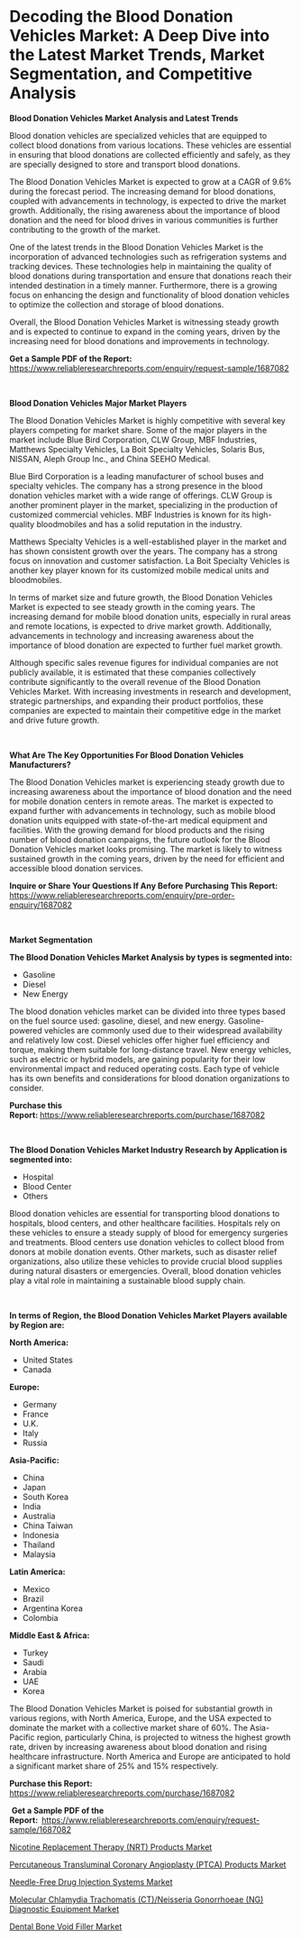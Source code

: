 <p><h1>Decoding the Blood Donation Vehicles Market: A Deep Dive into the Latest Market Trends, Market Segmentation, and Competitive Analysis</h1></p><p><strong>Blood Donation Vehicles Market Analysis and Latest Trends</strong></p>
<p><p>Blood donation vehicles are specialized vehicles that are equipped to collect blood donations from various locations. These vehicles are essential in ensuring that blood donations are collected efficiently and safely, as they are specially designed to store and transport blood donations.</p><p>The Blood Donation Vehicles Market is expected to grow at a CAGR of 9.6% during the forecast period. The increasing demand for blood donations, coupled with advancements in technology, is expected to drive the market growth. Additionally, the rising awareness about the importance of blood donation and the need for blood drives in various communities is further contributing to the growth of the market.</p><p>One of the latest trends in the Blood Donation Vehicles Market is the incorporation of advanced technologies such as refrigeration systems and tracking devices. These technologies help in maintaining the quality of blood donations during transportation and ensure that donations reach their intended destination in a timely manner. Furthermore, there is a growing focus on enhancing the design and functionality of blood donation vehicles to optimize the collection and storage of blood donations.</p><p>Overall, the Blood Donation Vehicles Market is witnessing steady growth and is expected to continue to expand in the coming years, driven by the increasing need for blood donations and improvements in technology.</p></p>
<p><strong>Get a Sample PDF of the Report:&nbsp;</strong> <a href="https://www.reliableresearchreports.com/enquiry/request-sample/1687082">https://www.reliableresearchreports.com/enquiry/request-sample/1687082</a></p>
<p>&nbsp;</p>
<p><strong>Blood Donation Vehicles Major Market Players</strong></p>
<p><p>The Blood Donation Vehicles Market is highly competitive with several key players competing for market share. Some of the major players in the market include Blue Bird Corporation, CLW Group, MBF Industries, Matthews Specialty Vehicles, La Boit Specialty Vehicles, Solaris Bus, NISSAN, Aleph Group Inc., and China SEEHO Medical.</p><p>Blue Bird Corporation is a leading manufacturer of school buses and specialty vehicles. The company has a strong presence in the blood donation vehicles market with a wide range of offerings. CLW Group is another prominent player in the market, specializing in the production of customized commercial vehicles. MBF Industries is known for its high-quality bloodmobiles and has a solid reputation in the industry.</p><p>Matthews Specialty Vehicles is a well-established player in the market and has shown consistent growth over the years. The company has a strong focus on innovation and customer satisfaction. La Boit Specialty Vehicles is another key player known for its customized mobile medical units and bloodmobiles.</p><p>In terms of market size and future growth, the Blood Donation Vehicles Market is expected to see steady growth in the coming years. The increasing demand for mobile blood donation units, especially in rural areas and remote locations, is expected to drive market growth. Additionally, advancements in technology and increasing awareness about the importance of blood donation are expected to further fuel market growth.</p><p>Although specific sales revenue figures for individual companies are not publicly available, it is estimated that these companies collectively contribute significantly to the overall revenue of the Blood Donation Vehicles Market. With increasing investments in research and development, strategic partnerships, and expanding their product portfolios, these companies are expected to maintain their competitive edge in the market and drive future growth.</p></p>
<p>&nbsp;</p>
<p><strong>What Are The Key Opportunities For Blood Donation Vehicles Manufacturers?</strong></p>
<p><p>The Blood Donation Vehicles market is experiencing steady growth due to increasing awareness about the importance of blood donation and the need for mobile donation centers in remote areas. The market is expected to expand further with advancements in technology, such as mobile blood donation units equipped with state-of-the-art medical equipment and facilities. With the growing demand for blood products and the rising number of blood donation campaigns, the future outlook for the Blood Donation Vehicles market looks promising. The market is likely to witness sustained growth in the coming years, driven by the need for efficient and accessible blood donation services.</p></p>
<p><strong>Inquire or Share Your Questions If Any Before Purchasing This Report:</strong> <a href="https://www.reliableresearchreports.com/enquiry/pre-order-enquiry/1687082">https://www.reliableresearchreports.com/enquiry/pre-order-enquiry/1687082</a></p>
<p>&nbsp;</p>
<p><strong>Market Segmentation</strong></p>
<p><strong>The Blood Donation Vehicles Market Analysis by types is segmented into:</strong></p>
<p><ul><li>Gasoline</li><li>Diesel</li><li>New Energy</li></ul></p>
<p><p>The blood donation vehicles market can be divided into three types based on the fuel source used: gasoline, diesel, and new energy. Gasoline-powered vehicles are commonly used due to their widespread availability and relatively low cost. Diesel vehicles offer higher fuel efficiency and torque, making them suitable for long-distance travel. New energy vehicles, such as electric or hybrid models, are gaining popularity for their low environmental impact and reduced operating costs. Each type of vehicle has its own benefits and considerations for blood donation organizations to consider.</p></p>
<p><strong>Purchase this Report:&nbsp;</strong><a href="https://www.reliableresearchreports.com/purchase/1687082">https://www.reliableresearchreports.com/purchase/1687082</a></p>
<p>&nbsp;</p>
<p><strong>The Blood Donation Vehicles Market Industry Research by Application is segmented into:</strong></p>
<p><ul><li>Hospital</li><li>Blood Center</li><li>Others</li></ul></p>
<p><p>Blood donation vehicles are essential for transporting blood donations to hospitals, blood centers, and other healthcare facilities. Hospitals rely on these vehicles to ensure a steady supply of blood for emergency surgeries and treatments. Blood centers use donation vehicles to collect blood from donors at mobile donation events. Other markets, such as disaster relief organizations, also utilize these vehicles to provide crucial blood supplies during natural disasters or emergencies. Overall, blood donation vehicles play a vital role in maintaining a sustainable blood supply chain.</p></p>
<p>&nbsp;</p>
<p><strong>In terms of Region, the Blood Donation Vehicles Market Players available by Region are:</strong></p>
<p>
    <p> <strong> North America: </strong>
        <ul>
            <li>United States</li>
            <li>Canada</li>
        </ul>
        </p> 
    <p> <strong> Europe: </strong>
        <ul>
            <li>Germany</li>
            <li>France</li>
            <li>U.K.</li>
            <li>Italy</li>
            <li>Russia</li>
        </ul>
        </p> 
    <p> <strong> Asia-Pacific: </strong>
        <ul>
            <li>China</li>
            <li>Japan</li>
            <li>South Korea</li>
            <li>India</li>
            <li>Australia</li>
            <li>China Taiwan</li>
            <li>Indonesia</li>
            <li>Thailand</li>
            <li>Malaysia</li>
        </ul>
        </p> 
    <p> <strong> Latin America: </strong>
        <ul>
            <li>Mexico</li>
            <li>Brazil</li>
            <li>Argentina Korea</li>
            <li>Colombia</li>
        </ul>
        </p> 
    <p> <strong> Middle East & Africa: </strong>
        <ul>
            <li>Turkey</li>
            <li>Saudi</li>
            <li>Arabia</li>
            <li>UAE</li>
            <li>Korea</li>
        </ul>
    </p>
    </p>
<p><p>The Blood Donation Vehicles Market is poised for substantial growth in various regions, with North America, Europe, and the USA expected to dominate the market with a collective market share of 60%. The Asia-Pacific region, particularly China, is projected to witness the highest growth rate, driven by increasing awareness about blood donation and rising healthcare infrastructure. North America and Europe are anticipated to hold a significant market share of 25% and 15% respectively.</p></p>
<p><strong>Purchase this Report: </strong><a href="https://www.reliableresearchreports.com/purchase/1687082">https://www.reliableresearchreports.com/purchase/1687082</a></p>
<p>&nbsp;<strong>Get a Sample PDF of the Report:&nbsp;&nbsp;</strong><a href="https://www.reliableresearchreports.com/enquiry/request-sample/1687082">https://www.reliableresearchreports.com/enquiry/request-sample/1687082</a></p>
<p><strong></strong></p>
<p><p><a href="https://medium.com/@arelystamm545/nicotine-replacement-therapy-nrt-products-market-size-market-outlook-and-market-forecast-2024-33b9162ae32f">Nicotine Replacement Therapy (NRT) Products Market</a></p><p><a href="https://medium.com/@arelystamm545/percutaneous-transluminal-coronary-angioplasty-ptca-products-market-competitive-analysis-market-a96ba72a5a54">Percutaneous Transluminal Coronary Angioplasty (PTCA) Products Market</a></p><p><a href="https://medium.com/@arelystamm545/needle-free-drug-injection-systems-nbsp-market-focuses-on-market-share-size-and-projected-forecast-ce85eedece50">Needle-Free Drug Injection Systems Market</a></p><p><a href="https://medium.com/@arelystamm545/molecular-chlamydia-trachomatis-ct-neisseria-gonorrhoeae-ng-diagnostic-equipment-market-report-1882f98250bc">Molecular Chlamydia Trachomatis (CT)/Neisseria Gonorrhoeae (NG) Diagnostic Equipment Market</a></p><p><a href="https://medium.com/@arelystamm545/dental-bone-void-filler-market-size-reveals-the-best-marketing-channels-in-global-industry-00a09d5944ed">Dental Bone Void Filler Market</a></p></p>